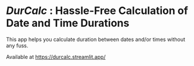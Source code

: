 # ***DurCalc*** : Hassle-Free Calculation of Date and Time Durations
This app helps you calculate duration between dates and/or times without any fuss.

Available at https://durcalc.streamlit.app/
